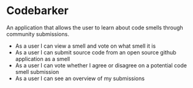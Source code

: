 # Codebarker

An application that allows the user to learn about code smells through community submissions.

* As a user I can view a smell and vote on what smell it is
* As a user I can submit source code from an open source github application as a smell
* As a user I can vote whether I agree or disagree on a potential code smell submission
* As a user I can see an overview of my submissions

